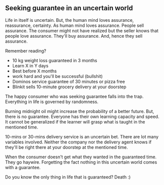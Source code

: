 ## Seeking guarantee in an uncertain world

Life in itself is uncertain. But, the human mind loves assurance, reassurance, certainty.
As human mind loves assurance. People sell assurance. The consumer might not have realized but the seller knows that people love assurance. They'll buy assurance. And, hence they sell assurance. 

Remember reading?

- 10 kg weight loss guaranteed in 3 months
- Learn X in Y days
- Best before X months
- work hard and you'll be successful (bullshit)
- Dominos service guarantee of 30 minutes or pizza free
- Blinkit sells 10-minute grocery delivery at your doorstep

The happy consumer who was seeking guarantee falls into the trap. Everything in life is governed by randomness. 

Burning midnight oil might increase the probability of a better future. But, there is no guarantee. Everyone has their own learning capacity and speed. It cannot be generalized if the learner will grasp what is taught in the mentioned time. 

10-mins or 30-mins delivery service is an uncertain bet. There are lot many variables involved. Neither the company nor the delivery agent knows if they'll be right there at your doorstep at the mentioned time. 

When the consumer doesn't get what they wanted in the guaranteed time. They go haywire.  Forgetting the fact nothing in this uncertain world comes with a guarantee. 

Do you know the only thing in life that is guaranteed?
Death :)




  